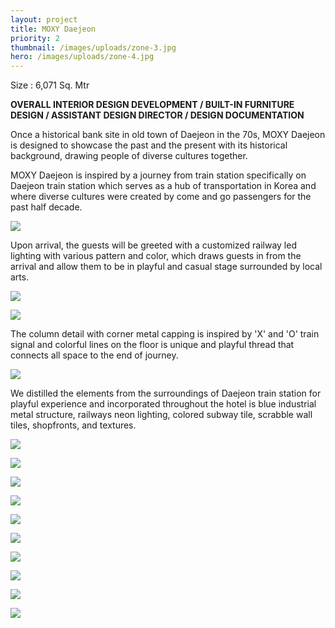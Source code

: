 ```yaml
---
layout: project
title: MOXY Daejeon
priority: 2
thumbnail: /images/uploads/zone-3.jpg
hero: /images/uploads/zone-4.jpg
---
```

Size : 6,071 Sq. Mtr

**OVERALL INTERIOR DESIGN DEVELOPMENT / BUILT-IN FURNITURE DESIGN / ASSISTANT DESIGN DIRECTOR / DESIGN DOCUMENTATION**

Once a historical bank site in old town of Daejeon in the 70s, MOXY Daejeon is designed to showcase the past and the present with its historical background, drawing people of diverse cultures together.

MOXY Daejeon is inspired by a journey from train station specifically on Daejeon train station which serves as a hub of transportation in Korea and where diverse cultures were created by come and go passengers for the past half decade.

![](/images/uploads/210208_12f_public-design.jpg)

Upon arrival, the guests will be greeted with a customized railway led lighting with various pattern and color, which draws guests in from the arrival and allow them to be in playful and casual stage surrounded by local arts.

![](/images/uploads/zone-2.jpg)

![](/images/uploads/zone1_ghosting.jpg)

The column detail with corner metal capping is inspired by 'X' and 'O' train signal and colorful lines on the floor is unique and playful thread that connects all space to the end of journey.

![](/images/uploads/zone1_with-shelving.jpg)

We distilled the elements from the surroundings of Daejeon train station for playful experience and incorporated throughout the hotel is blue industrial metal structure, railways neon lighting, colored subway tile, scrabble wall tiles, shopfronts, and textures.

![](/images/uploads/zone-1-fp.jpg)

![](/images/uploads/zone-3.jpg)

![](/images/uploads/zone-3-fp.jpg)

![](/images/uploads/key-elevation-grab-go-revised.jpg)

![](/images/uploads/key-elevation-open-kitchen-revised.jpg)

![](/images/uploads/screen-shot-2022-02-10-at-1.04.10-am.png)

![](/images/uploads/zone-4.jpg)

![](/images/uploads/zone-4-fp.jpg)

![](/images/uploads/public-toilet.jpg)

![](/images/uploads/screen-shot-2022-02-09-at-10.09.02-pm.jpg)